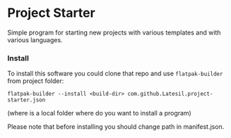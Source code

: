 # Project Starter

Simple program for starting new projects with various templates and with various languages.


### Install

To install this software you could clone that repo and use `flatpak-builder` from project folder:

`flatpak-builder --install <build-dir> com.github.Latesil.project-starter.json`

(where <build dir> is a local folder where do you want to install a program)

Please note that before installing you should change path in manifest.json.
